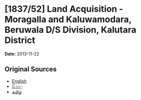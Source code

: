 # [1837/52] Land Acquisition - Moragalla and Kaluwamodara, Beruwala D/S Division, Kalutara District

**Date:** 2013-11-22

## Original Sources

- [English](https://documents.gov.lk/view/extra-gazettes/2013/11/1837-52_E.pdf)
- [සිංහල](https://documents.gov.lk/view/extra-gazettes/2013/11/1837-52_S.pdf)
- [தமிழ்](https://documents.gov.lk/view/extra-gazettes/2013/11/1837-52_T.pdf)
